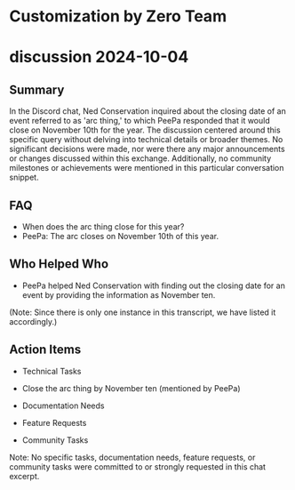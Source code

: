 # Customization by Zero Team

# discussion 2024-10-04

## Summary
 In the Discord chat, Ned Conservation inquired about the closing date of an event referred to as 'arc thing,' to which PeePa responded that it would close on November 10th for the year. The discussion centered around this specific query without delving into technical details or broader themes. No significant decisions were made, nor were there any major announcements or changes discussed within this exchange. Additionally, no community milestones or achievements were mentioned in this particular conversation snippet.

## FAQ
 - When does the arc thing close for this year?
  - PeePa: The arc closes on November 10th of this year.

## Who Helped Who
 - PeePa helped Ned Conservation with finding out the closing date for an event by providing the information as November ten.

(Note: Since there is only one instance in this transcript, we have listed it accordingly.)

## Action Items
 - Technical Tasks
  - Close the arc thing by November ten (mentioned by PeePa)

- Documentation Needs
  
- Feature Requests
  
- Community Tasks
  
Note: No specific tasks, documentation needs, feature requests, or community tasks were committed to or strongly requested in this chat excerpt.

